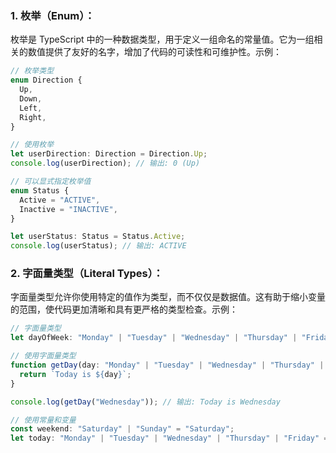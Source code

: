 
### 1. 枚举（Enum）：

枚举是 TypeScript 中的一种数据类型，用于定义一组命名的常量值。它为一组相关的数值提供了友好的名字，增加了代码的可读性和可维护性。示例：

```typescript
// 枚举类型
enum Direction {
  Up,
  Down,
  Left,
  Right,
}

// 使用枚举
let userDirection: Direction = Direction.Up;
console.log(userDirection); // 输出: 0 (Up)

// 可以显式指定枚举值
enum Status {
  Active = "ACTIVE",
  Inactive = "INACTIVE",
}

let userStatus: Status = Status.Active;
console.log(userStatus); // 输出: ACTIVE
```

### 2. 字面量类型（Literal Types）：

字面量类型允许你使用特定的值作为类型，而不仅仅是数据值。这有助于缩小变量的范围，使代码更加清晰和具有更严格的类型检查。示例：

```typescript
// 字面量类型
let dayOfWeek: "Monday" | "Tuesday" | "Wednesday" | "Thursday" | "Friday" = "Monday";

// 使用字面量类型
function getDay(day: "Monday" | "Tuesday" | "Wednesday" | "Thursday" | "Friday"): string {
  return `Today is ${day}`;
}

console.log(getDay("Wednesday")); // 输出: Today is Wednesday

// 使用常量和变量
const weekend: "Saturday" | "Sunday" = "Saturday";
let today: "Monday" | "Tuesday" | "Wednesday" | "Thursday" | "Friday" = "Friday";
```


